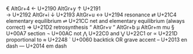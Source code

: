 €				AltGr+4
←	U+2190		AltGr+y
↑	U+2191	
→	U+2192		AltGr+i
↓	U+2193		AltGr+u
↔	U+2194					resonance
⇄	U+21C4					elementary equilibrium
⇌	U+21CC					net and elementary equilibrium (always correct)
⇒	U+21D2					retrosynthesis
“				AltGr+v
”				AltGr+b
µ				AltGr+m		mu
§	U+00A7					section
¬	U+00AC					not
⋀	U+22C0					and
⋁	U+22C1					or
∝	U+221D					proportional to
≈	U+2248
`	U+0060 					backtick OR grave accent
–	U+2013					en dash
—	U+2014					em dash
